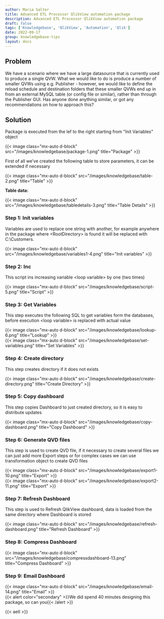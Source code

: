 ```yaml
---
author: Maria Salter
title: Advanced ETL Processor QlikView automation package
description: Advanced ETL Processor QlikView automation package
draft: false
tags: ['Knowledgebase', 'QlikView', 'Automation', 'Qlik']
date: 2022-09-17
group: knowledgebase-tips
layout: docs
---
```


## Problem

We have a scenario where we have a large datasource that is currently used to produce a single QVW. What we would like to do is produce a number of smaller QVWs using e.g. Publisher - however, we would like to define the reload schedule and destination folders that these smaller QVWs end up in from an external MySQL table (or config file or similar), rather than through the Publisher GUI. Has anyone done anything similar, or got any recommendations on how to approach this?

## Solution

Package is executed from the lef to the right starting from "Init Variables" object

{{< image class="mx-auto d-block"  src="/images/knowledgebase/package-1.png" title="Package" >}}

First of all we've created the following table to store parameters, it can be extended if necessary

{{< image class="mx-auto d-block"  src="/images/knowledgebase/table-2.png" title="Table" >}}

**Table data:**

{{< image class="mx-auto d-block"  src="/images/knowledgebase/tabledetails-3.png" title="Table Details" >}}

### Step 1: Init variables

Variables are used to replace one string with another, for example anywhere in the package where \<RootDirectory> is found it will be replaced with C:\Customers.

{{< image class="mx-auto d-block"  src="/images/knowledgebase/variables1-4.png" title="Init variables" >}}

### Step 2: Inc

This script ins increasing variable \<loop variable> by one (two times)

{{< image class="mx-auto d-block"  src="/images/knowledgebase/script-5.png" title="Script" >}}

### Step 3: Get Variables

This step executes the following SQL to get variables form the databases, before execution \<loop variable> is replaced with actual value

{{< image class="mx-auto d-block"  src="/images/knowledgebase/lookup-6.png" title="Lookup" >}}
\
{{< image class="mx-auto d-block"  src="/images/knowledgebase/set-variables.png" title="Set Variables" >}}

### Step 4: Create directory

This step creates directory if it does not exists

{{< image class="mx-auto d-block"  src="/images/knowledgebase/create-directory.png" title="Create Directory" >}}

### Step 5: Copy dashboard

This step copies Dashboard to just created directory, so it is easy to distribute updates

{{< image class="mx-auto d-block"  src="/images/knowledgebase/copy-dashboard.png" title="Copy Dashboard" >}}

### Step 6: Generate QVD files

This step is used to create QVD file, if it necessary to create several files we can just add more Export steps or for complex cases we can use transformation object to create QVD files

{{< image class="mx-auto d-block"  src="/images/knowledgebase/export1-10.png" title="Export" >}}
\
{{< image class="mx-auto d-block"  src="/images/knowledgebase/export2-11.png" title="Export" >}}

### Step 7: Refresh Dashboard

This step is used to Refresh QlikView dashboard, data is loaded from the same directory where Dashboard is stored

{{< image class="mx-auto d-block"  src="/images/knowledgebase/refresh-dashboard.png" title="Refresh Dashboard" >}}

### Step 8: Compress Dashboard

{{< image class="mx-auto d-block"  src="/images/knowledgebase/compressdashboard-13.png" title="Compress Dashboard" >}}

### Step 9: Email Dashboard

{{< image class="mx-auto d-block"  src="/images/knowledgebase/email-14.png" title="Email" >}}
\
{{< alert color="secondary" >}}We did spend 40 minutes designing this package, so can you{{< /alert >}}

{{< aetl >}}
